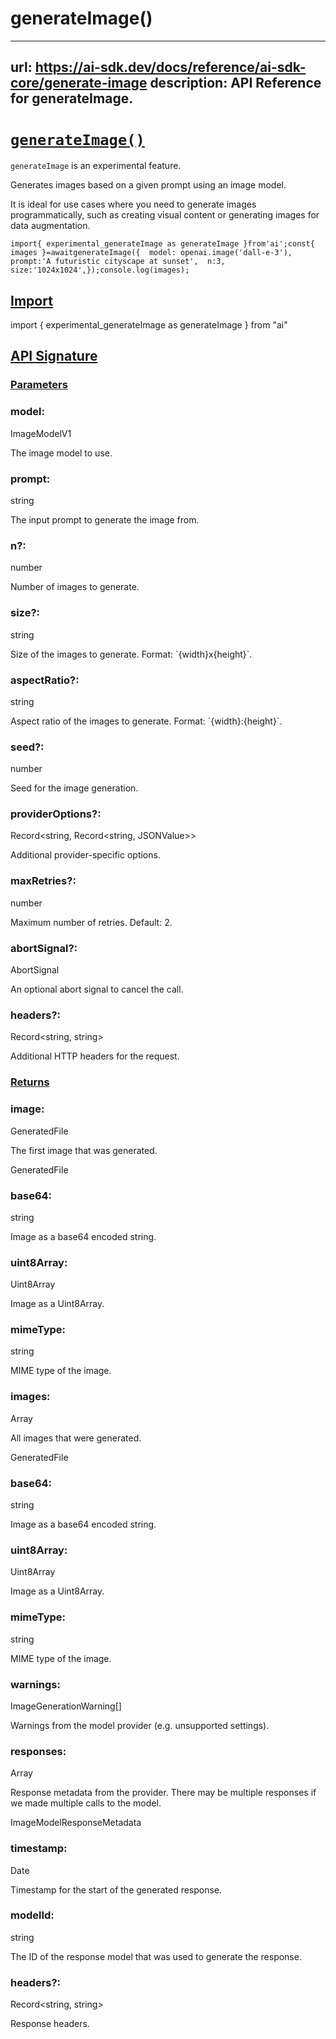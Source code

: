 # generateImage()


---
url: https://ai-sdk.dev/docs/reference/ai-sdk-core/generate-image
description: API Reference for generateImage.
---


# [`generateImage()`](#generateimage)


`generateImage` is an experimental feature.

Generates images based on a given prompt using an image model.

It is ideal for use cases where you need to generate images programmatically, such as creating visual content or generating images for data augmentation.

```
import{ experimental_generateImage as generateImage }from'ai';const{ images }=awaitgenerateImage({  model: openai.image('dall-e-3'),  prompt:'A futuristic cityscape at sunset',  n:3,  size:'1024x1024',});console.log(images);
```


## [Import](#import)


import { experimental\_generateImage as generateImage } from "ai"


## [API Signature](#api-signature)



### [Parameters](#parameters)



### model:


ImageModelV1

The image model to use.


### prompt:


string

The input prompt to generate the image from.


### n?:


number

Number of images to generate.


### size?:


string

Size of the images to generate. Format: \`{width}x{height}\`.


### aspectRatio?:


string

Aspect ratio of the images to generate. Format: \`{width}:{height}\`.


### seed?:


number

Seed for the image generation.


### providerOptions?:


Record<string, Record<string, JSONValue>>

Additional provider-specific options.


### maxRetries?:


number

Maximum number of retries. Default: 2.


### abortSignal?:


AbortSignal

An optional abort signal to cancel the call.


### headers?:


Record<string, string>

Additional HTTP headers for the request.


### [Returns](#returns)



### image:


GeneratedFile

The first image that was generated.

GeneratedFile


### base64:


string

Image as a base64 encoded string.


### uint8Array:


Uint8Array

Image as a Uint8Array.


### mimeType:


string

MIME type of the image.


### images:


Array<GeneratedFile>

All images that were generated.

GeneratedFile


### base64:


string

Image as a base64 encoded string.


### uint8Array:


Uint8Array

Image as a Uint8Array.


### mimeType:


string

MIME type of the image.


### warnings:


ImageGenerationWarning\[\]

Warnings from the model provider (e.g. unsupported settings).


### responses:


Array<ImageModelResponseMetadata>

Response metadata from the provider. There may be multiple responses if we made multiple calls to the model.

ImageModelResponseMetadata


### timestamp:


Date

Timestamp for the start of the generated response.


### modelId:


string

The ID of the response model that was used to generate the response.


### headers?:


Record<string, string>

Response headers.
